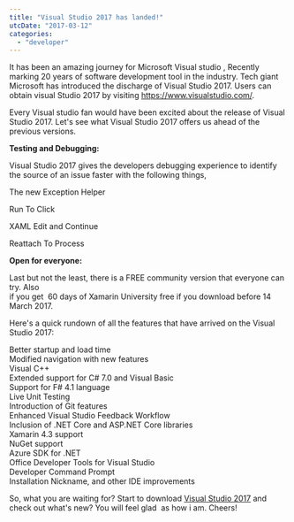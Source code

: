 ```yaml
---
title: "Visual Studio 2017 has landed!"
utcDate: "2017-03-12"
categories: 
  - "developer"
---
```


It has been an amazing journey for Microsoft Visual studio , Recently marking 20 years of software development tool in the industry. Tech giant Microsoft has introduced the discharge of Visual Studio 2017. Users can obtain visual Studio 2017 by visiting https://www.visualstudio.com/.  
  
Every Visual studio fan would have been excited about the release of Visual Studio 2017. Let's see what Visual Studio 2017 offers us ahead of the previous versions.  

 

  
**Testing and Debugging:**  
  
Visual Studio 2017 gives the developers debugging experience to identify the source of an issue faster with the following things,  
  
The new Exception Helper  
  
Run To Click  
  
XAML Edit and Continue  
  
Reattach To Process  
  
  
 
  
**Open for everyone:**  
  
Last but not the least, there is a FREE community version that everyone can try. Also  
if you get  60 days of Xamarin University free if you download before 14 March 2017. 
  
 

  
  
Here's a quick rundown of all the features that have arrived on the Visual Studio 2017:  
  
Better startup and load time  
Modified navigation with new features  
Visual C++  
Extended support for C# 7.0 and Visual Basic  
Support for F# 4.1 language  
Live Unit Testing  
Introduction of Git features  
Enhanced Visual Studio Feedback Workflow  
Inclusion of .NET Core and ASP.NET Core libraries  
Xamarin 4.3 support  
NuGet support  
Azure SDK for .NET  
Office Developer Tools for Visual Studio  
Developer Command Prompt  
Installation Nickname, and other IDE improvements  
  
So, what you are waiting for? Start to download [Visual Studio 2017](https://www.visualstudio.com/vs/) and check out what's new? You will feel glad  as how i am. Cheers!
